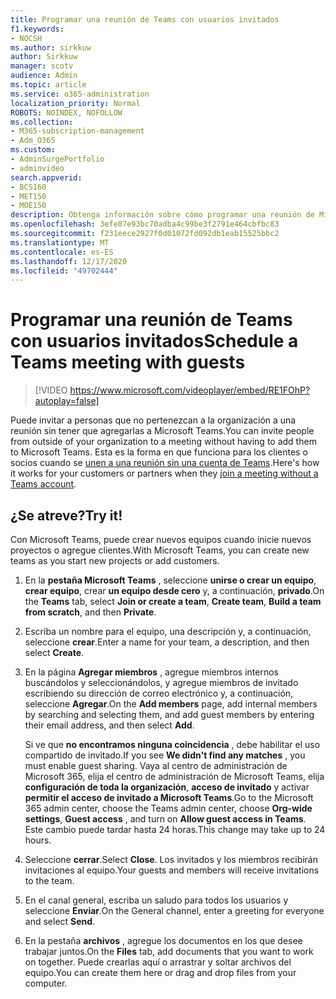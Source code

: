 ```yaml
---
title: Programar una reunión de Teams con usuarios invitados
f1.keywords:
- NOCSH
ms.author: sirkkuw
author: Sirkkuw
manager: scotv
audience: Admin
ms.topic: article
ms.service: o365-administration
localization_priority: Normal
ROBOTS: NOINDEX, NOFOLLOW
ms.collection:
- M365-subscription-management
- Adm_O365
ms.custom:
- AdminSurgePortfolio
- adminvideo
search.appverid:
- BCS160
- MET150
- MOE150
description: Obtenga información sobre cómo programar una reunión de Microsoft Teams con los invitados.
ms.openlocfilehash: 3efe87e93bc70adba4c99be3f2791e464cbfbc83
ms.sourcegitcommit: f231eece2927f0d01072fd092db1eab15525bbc2
ms.translationtype: MT
ms.contentlocale: es-ES
ms.lasthandoff: 12/17/2020
ms.locfileid: "49702444"
---
```

# <a name="schedule-a-teams-meeting-with-guests"></a><span data-ttu-id="c7121-103">Programar una reunión de Teams con usuarios invitados</span><span class="sxs-lookup"><span data-stu-id="c7121-103">Schedule a Teams meeting with guests</span></span>

> [!VIDEO https://www.microsoft.com/videoplayer/embed/RE1FOhP?autoplay=false]

<span data-ttu-id="c7121-104">Puede invitar a personas que no pertenezcan a la organización a una reunión sin tener que agregarlas a Microsoft Teams.</span><span class="sxs-lookup"><span data-stu-id="c7121-104">You can invite people from outside of your organization to a meeting without having to add them to Microsoft Teams.</span></span> <span data-ttu-id="c7121-105">Esta es la forma en que funciona para los clientes o socios cuando se [unen a una reunión sin una cuenta de Teams](https://support.microsoft.com/office/c6efc38f-4e03-4e79-b28f-e65a4c039508).</span><span class="sxs-lookup"><span data-stu-id="c7121-105">Here's how it works for your customers or partners when they [join a meeting without a Teams account](https://support.microsoft.com/office/c6efc38f-4e03-4e79-b28f-e65a4c039508).</span></span>

## <a name="try-it"></a><span data-ttu-id="c7121-106">¿Se atreve?</span><span class="sxs-lookup"><span data-stu-id="c7121-106">Try it!</span></span>

<span data-ttu-id="c7121-107">Con Microsoft Teams, puede crear nuevos equipos cuando inicie nuevos proyectos o agregue clientes.</span><span class="sxs-lookup"><span data-stu-id="c7121-107">With Microsoft Teams, you can create new teams as you start new projects or add customers.</span></span>

1. <span data-ttu-id="c7121-108">En la  **pestaña Microsoft Teams** , seleccione **unirse o crear un equipo**, **crear equipo**, crear **un equipo desde cero** y, a continuación, **privado**.</span><span class="sxs-lookup"><span data-stu-id="c7121-108">On the  **Teams** tab, select **Join or create a team**, **Create team**, **Build a team from scratch**, and then **Private**.</span></span>
2. <span data-ttu-id="c7121-109">Escriba un nombre para el equipo, una descripción y, a continuación, seleccione  **crear**.</span><span class="sxs-lookup"><span data-stu-id="c7121-109">Enter a name for your team, a description, and then select  **Create**.</span></span>
3. <span data-ttu-id="c7121-110">En la página  **Agregar miembros**  , agregue miembros internos buscándolos y seleccionándolos, y agregue miembros de invitado escribiendo su dirección de correo electrónico y, a continuación, seleccione  **Agregar**.</span><span class="sxs-lookup"><span data-stu-id="c7121-110">On the  **Add members**  page, add internal members by searching and selecting them, and add guest members by entering their email address, and then select  **Add**.</span></span>

    <span data-ttu-id="c7121-111">Si ve que  **no encontramos ninguna coincidencia** , debe habilitar el uso compartido de invitado.</span><span class="sxs-lookup"><span data-stu-id="c7121-111">If you see  **We didn't find any matches** , you must enable guest sharing.</span></span> <span data-ttu-id="c7121-112">Vaya al centro de administración de Microsoft 365, elija el centro de administración de Microsoft Teams, elija  **configuración de toda la organización**,  **acceso de invitado** y activar  **permitir el acceso de invitado a Microsoft Teams**.</span><span class="sxs-lookup"><span data-stu-id="c7121-112">Go to the Microsoft 365 admin center, choose the Teams admin center, choose  **Org-wide settings**,  **Guest access** , and turn on  **Allow guest access in Teams**.</span></span> <span data-ttu-id="c7121-113">Este cambio puede tardar hasta 24 horas.</span><span class="sxs-lookup"><span data-stu-id="c7121-113">This change may take up to 24 hours.</span></span>

1. <span data-ttu-id="c7121-114">Seleccione  **cerrar**.</span><span class="sxs-lookup"><span data-stu-id="c7121-114">Select  **Close**.</span></span> <span data-ttu-id="c7121-115">Los invitados y los miembros recibirán invitaciones al equipo.</span><span class="sxs-lookup"><span data-stu-id="c7121-115">Your guests and members will receive invitations to the team.</span></span>
2. <span data-ttu-id="c7121-116">En el canal general, escriba un saludo para todos los usuarios y seleccione  **Enviar**.</span><span class="sxs-lookup"><span data-stu-id="c7121-116">On the General channel, enter a greeting for everyone and select  **Send**.</span></span>
3. <span data-ttu-id="c7121-117">En la pestaña  **archivos** , agregue los documentos en los que desee trabajar juntos.</span><span class="sxs-lookup"><span data-stu-id="c7121-117">On the  **Files** tab, add documents that you want to work on together.</span></span> <span data-ttu-id="c7121-118">Puede crearlas aquí o arrastrar y soltar archivos del equipo.</span><span class="sxs-lookup"><span data-stu-id="c7121-118">You can create them here or drag and drop files from your computer.</span></span>